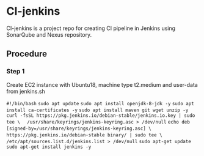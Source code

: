 # CI-jenkins
CI-jenkins is a project repo for creating CI pipeline in Jenkins using SonarQube and Nexus repository.

## Procedure ##

### Step 1 ###

Create EC2 instance with Ubuntu18, machine type t2.medium and user-data from jenkins.sh

`#!/bin/bash`
`sudo apt update`
`sudo apt install openjdk-8-jdk -y`
`sudo apt install ca-certificates -y`
`sudo apt install maven git wget unzip -y`
`curl -fsSL https://pkg.jenkins.io/debian-stable/jenkins.io.key | sudo tee \`
`  /usr/share/keyrings/jenkins-keyring.asc > /dev/null`
`echo deb [signed-by=/usr/share/keyrings/jenkins-keyring.asc] \`
`  https://pkg.jenkins.io/debian-stable binary/ | sudo tee \`
`  /etc/apt/sources.list.d/jenkins.list > /dev/null`
`sudo apt-get update`
`sudo apt-get install jenkins -y`

